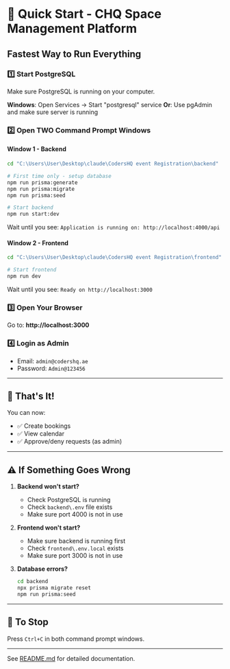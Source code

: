 # 🚀 Quick Start - CHQ Space Management Platform

## Fastest Way to Run Everything

### 1️⃣ Start PostgreSQL

Make sure PostgreSQL is running on your computer.

**Windows**: Open Services → Start "postgresql" service
**Or**: Use pgAdmin and make sure server is running

### 2️⃣ Open TWO Command Prompt Windows

#### Window 1 - Backend
```bash
cd "C:\Users\User\Desktop\claude\CodersHQ event Registration\backend"

# First time only - setup database
npm run prisma:generate
npm run prisma:migrate
npm run prisma:seed

# Start backend
npm run start:dev
```

Wait until you see: `Application is running on: http://localhost:4000/api`

#### Window 2 - Frontend
```bash
cd "C:\Users\User\Desktop\claude\CodersHQ event Registration\frontend"

# Start frontend
npm run dev
```

Wait until you see: `Ready on http://localhost:3000`

### 3️⃣ Open Your Browser

Go to: **http://localhost:3000**

### 4️⃣ Login as Admin

- Email: `admin@codershq.ae`
- Password: `Admin@123456`

---

## 📝 That's It!

You can now:
- ✅ Create bookings
- ✅ View calendar
- ✅ Approve/deny requests (as admin)

---

## ⚠️ If Something Goes Wrong

1. **Backend won't start?**
   - Check PostgreSQL is running
   - Check `backend\.env` file exists
   - Make sure port 4000 is not in use

2. **Frontend won't start?**
   - Make sure backend is running first
   - Check `frontend\.env.local` exists
   - Make sure port 3000 is not in use

3. **Database errors?**
   ```bash
   cd backend
   npx prisma migrate reset
   npm run prisma:seed
   ```

---

## 🛑 To Stop

Press `Ctrl+C` in both command prompt windows.

---

See [README.md](./README.md) for detailed documentation.
